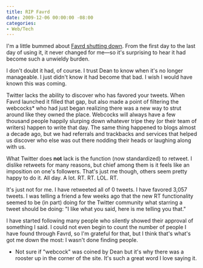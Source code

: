 ```yaml
---
title: RIP Favrd
date: 2009-12-06 00:00:00 -08:00
categories:
- Web/Tech
---
```


<p>I'm a little bummed about <a href="http://favrd.textism.com/">Favrd shutting down</a>. From the first day to the last day of using it, it never changed for me&#8212;so it's surprising to hear it had become such a unwieldy burden. </p>

<p>I don't doubt it had, of course. I trust Dean to know when it's no longer manageable. I just didn't know it had become that bad. I wish I would have known this was coming.</p>

<p>Twitter lacks the ability to discover who has favored your tweets. When Favrd launched it filled that gap, but also made a point of filtering the webcocks* who had just began realizing there was a new way to strut around like they owned the place. Webcocks will always have a few thousand people happily slurping down whatever tripe they (or their team of writers) happen to write that day. The same thing happened to blogs almost a decade ago, but we had referrals and trackbacks and services that helped us discover who else was out there nodding their heads or laughing along with us. </p>

<p>What Twitter does <strong>not</strong> lack is the function (now standardized) to retweet. I dislike retweets for many reasons, but chief among them is it feels like an imposition on one's followers. That's just me though, others seem pretty happy to do it. All day. A lot. RT. RT. LOL. RT. </p>

<p>It's just not for me. I have retweeted all of 0 tweets. I have favored 3,057 tweets. I was telling a friend a few weeks ago that the new RT functionality seemed to be (in part) doing for the Twitter community what starring a tweet should be doing: "I like what you said, here is me telling you that."</p>

<p>I have started following many people who silently showed their approval of something I said. I could not even begin to count the number of people I have found through Favrd, so I'm grateful for that, but I think that's what's got me down the most: I wasn't done finding people.</p>

<ul>
<li>Not sure if "webcock" was coined by Dean but it's why there was a rooster up in the corner of the site. It's such a great word I love saying it. </li>
</ul>
